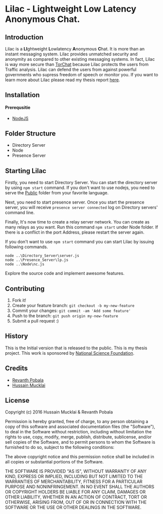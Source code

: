 # Lilac - Lightweight Low Latency Anonymous Chat.


## Introduction

Lilac is a <b>LI</b>ghtweight <b>L</b>owlatency <b>A</b>nonymous <b>C</b>hat. It is more than an instant messaging system. Lilac provides unmatched security and anonymity as compared to other existing messaging systems. In fact, Lilac is way more secure than [TorChat](https://github.com/prof7bit/TorChat) because Lilac protects the users from Traffic analysis. Lilac can defend the users from against powerful governments who supress freedom of speech or monitor you. If you want to learn more about Lilac please read my thesis report [here](revanthpobala.oom/thesis.pdf).


## Installation

#### Prerequsitie
* [NodeJS](nodejs.org)


## Folder Structure

* Directory Server
* Node
* Presence Server

## Starting Lilac

Firstly, you need to start Directory Server. You can start the directory server by using `npm start` command. If you don't want to use nodejs, you need to serve the [Public](https://github.com/revanthpobala/Lilac/tree/master/Directory_Server/public) folder from your favorite language.

Next, you need to start presence server. Once you start the presence server, you will receive `presence server connected` log on Directory servers' command line.

Finally, It's now time to create a relay server network. You can create as many relays as you want. Run this command `npm start` under Node folder. If there is a conflict in the port Address, please restart the server again.

If you don't want to use `npm start` command you can start Lilac by issuing following commands.

`node ..\Directory_Server\server.js`
<br>
`node ..\Presence_Server\lp.js`
<br>
`node ..\Node\nc.js`

Explore the source code and implement awesome features.

## Contributing

1. Fork it!
2. Create your feature branch: `git checkout -b my-new-feature`
3. Commit your changes: `git commit -am 'Add some feature'`
4. Push to the branch: `git push origin my-new-feature`
5. Submit a pull request :)

## History

This is the Initial version that is released to the public. This is my thesis project. This work is sponsored by [National Science Foundation](https://www/nsf.gov).

## Credits

* [Revanth Pobala](revanthpobala.com)
* [Hussain Mucklai](linkedin.com/in/hussainmucklai)

## License

  Copyright (c) 2016 Hussain Mucklai & Revanth Pobala

  Permission is hereby granted, free of charge, to any person obtaining a copy of
  this software and associated documentation files (the "Software"), to deal
  in the Software without restriction, including without limitation the rights
  to use, copy, modify, merge, publish, distribute, sublicense, and/or sell
  copies of the Software, and to permit persons to whom the Software is
  furnished to do so, subject to the following conditions:

  The above copyright notice and this permission notice shall be
  included in all copies or substantial portions of the Software.

  THE SOFTWARE IS PROVIDED "AS IS", WITHOUT WARRANTY OF ANY KIND,
  EXPRESS OR IMPLIED, INCLUDING BUT NOT LIMITED TO THE WARRANTIES OF
  MERCHANTABILITY, FITNESS FOR A PARTICULAR PURPOSE AND NONINFRINGEMENT.
  IN NO EVENT SHALL THE AUTHORS OR COPYRIGHT HOLDERS BE LIABLE FOR ANY CLAIM,
  DAMAGES OR OTHER LIABILITY, WHETHER IN AN ACTION OF CONTRACT, TORT OR
  OTHERWISE, ARISING FROM, OUT OF OR IN CONNECTION WITH THE SOFTWARE
  OR THE USE OR OTHER DEALINGS IN THE SOFTWARE.

